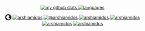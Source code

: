 
<!--
**smousavi05/smousavi05** is a ✨ _special_ ✨ repository because its `README.md` (this file) appears on your GitHub profile.

Here are some ideas to get you started:
-  Hi there 👋
- 🔭 I’m currently working on ...
- 🌱 I’m currently learning ...
- 👯 I’m looking to collaborate on ...
- 🤔 I’m looking for help with ...
- 💬 Ask me about ...
- 📫 How to reach me: ...
- 😄 Pronouns: ...
- ⚡ Fun fact: ...
-->


<a align="center" href="https://profiles.stanford.edu/seyed-mostafa-mousavi">
    <p align="center">
    <img src="https://github-readme-stats.vercel.app/api?username=smousavi05&count_private=true&show_icons=true&theme=gotham" alt="my github stats" width="420"/>&nbsp;<img src="https://github-readme-stats.vercel.app/api/top-langs/?username=smousavi05&layout=compact&theme=gotham" alt="languages" height="165">
    </p>
</a>

<p align="center">

<a href="https://profiles.stanford.edu/seyed-mostafa-mousavi" target="blank">
<img align="center" src="https://raw.githubusercontent.com/iconic/open-iconic/master/svg/globe.svg" alt="@arshiamidos" height="20" width="20" />
</a>

<a href="https://www.linkedin.com/in/s-mostafa-mousavi-9a906658/" target="blank">
<img align="center" src="https://cdn.jsdelivr.net/npm/simple-icons@3.0.1/icons/linkedin.svg" alt="arshiamidos" height="20" width="20" />
</a>

<a href="https://scholar.google.com/citations?user=fcXLzLgAAAAJ&hl=en" target="blank">
<img align="center" src="https://cdn.jsdelivr.net/npm/simple-icons@3.0.1/icons/googlescholar.svg" alt="@arshiamidos" height="20" width="20" />
</a>

<a href="https://www.researchgate.net/profile/Smostafa_Mousavi" target="blank">
<img align="center" src="https://cdn.jsdelivr.net/npm/simple-icons@3.0.1/icons/researchgate.svg" alt="arshiamidos" height="20" width="20" />
</a>

<a href="https://publons.com/researcher/1228057/s-mostafa-mousavi" target="blank">
<img align="center" src="https://cdn.jsdelivr.net/npm/simple-icons@3.0.1/icons/publons.svg" alt="arshiamidos" height="20" width="20" />
</a>

<a href="https://twitter.com/smousavi05" target="blank">
<img align="center" src="https://cdn.jsdelivr.net/npm/simple-icons@3.0.1/icons/twitter.svg" alt="arshiamidos" height="20" width="20" />
</a>

<a href="https://www.instagram.com/waltz_of_destiny/" target="blank">
<img align="center" src="https://cdn.jsdelivr.net/npm/simple-icons@3.0.1/icons/instagram.svg" alt="arshiamidos" height="20" width="20" />
</a>


</p>
